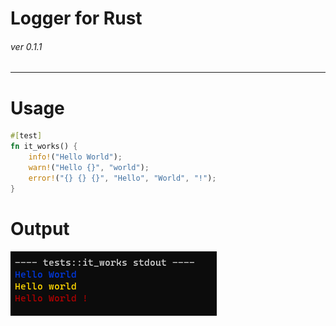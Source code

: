 # Logger for Rust
###### ver 0.1.1

---

# Usage
```rust
#[test]
fn it_works() {
    info!("Hello World");
    warn!("Hello {}", "world");
    error!("{} {} {}", "Hello", "World", "!");
}
```

# Output
![sample.png](sample.png)